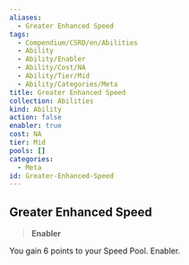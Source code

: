 ```yaml
---
aliases:
  - Greater Enhanced Speed
tags:
  - Compendium/CSRD/en/Abilities
  - Ability
  - Ability/Enabler
  - Ability/Cost/NA
  - Ability/Tier/Mid
  - Ability/Categories/Meta
title: Greater Enhanced Speed
collection: Abilities
kind: Ability
action: false
enabler: true
cost: NA
tier: Mid
pools: []
categories:
  - Meta
id: Greater-Enhanced-Speed
---
```

## Greater Enhanced Speed    
>**Enabler**  
    
You gain 6 points to your Speed Pool. Enabler.
